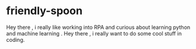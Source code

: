 # friendly-spoon
Hey there , i really like working into RPA and curious about learning  python and machine learning .
Hey there , i really want to do some cool stuff in coding.
